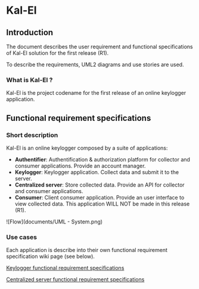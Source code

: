 # Kal-El
## Introduction
The document describes the user requirement and functional specifications of Kal-El solution for the first release (R1).

To describe the requirements, UML2 diagrams and use stories are used.

### What is Kal-El ?
Kal-El is the project codename for the first release of an online keylogger application.

## Functional requirement specifications
### Short description

Kal-El is an online keylogger composed by a suite of applications:
* **Authentifier**: Authentification & authorization platform for collector and consumer applications. Provide an account manager.
* **Keylogger**: Keylogger application. Collect data and submit it to the server.
* **Centralized server**: Store collected data. Provide an API for collector and consumer applications.
* **Consumer**: Client consumer application. Provide an user interface to view collected data. This application WILL NOT be made in this release (R1).

![Flow](documents/UML - System.png)

### Use cases

Each application is describe into their own functional requirement specification wiki page (see below).

[Keylogger functional requirement specifications](Keylogger/Keylogger-functional-requirement-specifications.md)

[Centralized server functional requirement specifications](Centralized-Server/Centralized-server-functional-requirement-specifications.md)